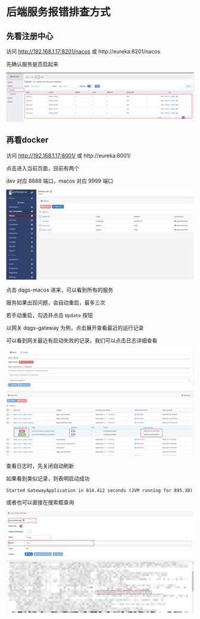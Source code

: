 # 后端服务报错排查方式
## 先看注册中心
访问 http://192.168.1.17:8201/nacos 或 http://eureka:8201/nacos

先确认服务是否启起来

![Image text](./../../images/nacos.png)

## 再看docker
访问 http://192.168.1.17:8001/ 或 http://eureka:8001/

点击进入当前页面，目前有两个 

dev 对应 8888 端口，macos 对应 9999 端口

![Image text](./../../images/docker1.png)

点击 dqgs-macos 进来，可以看到所有的服务

服务如果出现问题，会自动重启，最多三次

若手动重启，勾选并点击 `Update` 按钮 

以网关 dqgs-gateway 为例，点击展开查看最近的运行记录

可以看到网关最近有启动失败的记录，我们可以点击日志详细查看

![Image text](./../../images/docker2.png)

查看日志时，先关闭自动刷新

如果看到类似记录，则表明启动成功
```
Started GatewayApplication in 814.412 seconds (JVM running for 895.38)
```
或者也可以直接在搜索框查询

![Image text](./../../images/docker3.png)

